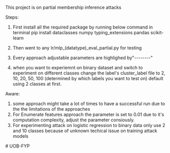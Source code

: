 This project is on partial membership inference attacks



Steps:
1. First install all the required package by running below command in terminal
pip install dataclasses numpy typing_extensions pandas scikit-learn

2. Then went to any lr/mlp_(datatype)_eval_partial.py for testing
3. Every approach adjustable parameters are highlighed by"--------"
4. when you want to experiemnt on binary dataset and switch to experiment on different classes change the label's cluster_label file to 2, 10, 20, 50, 100 (determined by which labels you want to test on) default using 2 classes at first.

Aware:
1. some approach might take a lot of times to have a successful run due to the the limitations of the approaches
2. For Enumerate features approach the parameter is set to 0.01 due to it's computation complexity, adjust the parameter consiously.
3. For experimenting attack on logistic regression to binary data only use 2 and 10 classes because of unknown techical issue on training attack models

#   U O B - F Y P  
 